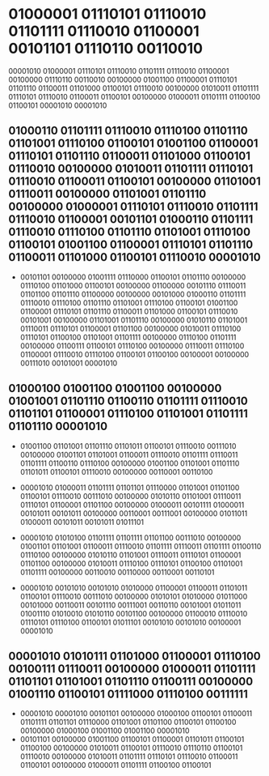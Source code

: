 # 01000001 01110101 01110010 01101111 01110010 01100001 00101101 01110110 00110010 
00001010 01000001 01110101 01110010 01101111 01110010 01100001 00100000 01110110 00110010 00100000 01001100 01100001 01110101 01101110 01100011 01101000 01100101 01110010 00100000 01010011 01101111 01110101 01110010 01100011 01100101 00100000 01000011 01101111 01100100 01100101 00001010 00001010 
  
## 01000110 01101111 01110010 01110100 01101110 01101001 01110100 01100101 01001100 01100001 01110101 01101110 01100011 01101000 01100101 01110010 00100000 01010011 01101111 01110101 01110010 01100011 01100101 00100000 01101001 01110011 00100000 01101001 01101110 00100000 01000001 01110101 01110010 01101111 01110010 01100001 00101101 01000110 01101111 01110010 01110100 01101110 01101001 01110100 01100101 01001100 01100001 01110101 01101110 01100011 01101000 01100101 01110010 00001010 

- 00101101 00100000 01001111 01110000 01100101 01101110 00100000 01110100 01101000 01100101 00100000 01100000 00101110 01110011 01101100 01101110 01100000 00100000 00101000 01000110 01101111 01110010 01110100 01101110 01101001 01110100 01100101 01001100 01100001 01110101 01101110 01100011 01101000 01100101 01110010 00101001 00100000 01101001 01101110 00100000 01010110 01101001 01110011 01110101 01100001 01101100 00100000 01010011 01110100 01110101 01100100 01101001 01101111 00100000 01110100 01101111 00100000 01100111 01100101 01110100 00100000 01110011 01110100 01100001 01110010 01110100 01100101 01100100 00100001 00100000 00111010 00101001 00001010

## 01000100 01001100 01001100 00100000 01001001 01101110 01100110 01101111 01110010 01101101 01100001 01110100 01101001 01101111 01101110 00001010

- 01001100 01101001 01101110 01101011 01100101 01110010 00111010 00100000 01001101 01101001 01100011 01110010 01101111 01110011 01101111 01100110 01110100 00100000 01001100 01101001 01101110 01101011 01100101 01110010 00100000 00110001 00110100

- 00001010 01000011 01101111 01101101 01110000 01101001 01101100 01100101 01110010 00111010 00100000 01010110 01101001 01110011 01110101 01100001 01101100 00100000 01000011 00101111 01000011 00101011 00101011 00100000 00110001 00111001 00100000 01011011 01000011 00101011 00101011 01011101

- 00001010 01010100 01101111 01101111 01101100 00111010 00100000 01001101 01101001 01100011 01110010 01101111 01110011 01101111 01100110 01110100 00100000 01010110 01101001 01110011 01110101 01100001 01101100 00100000 01010011 01110100 01110101 01100100 01101001 01101111 00100000 00110010 00110000 00110001 00110101

- 00001010 00101010 00101010 01010000 01100001 01100011 01101011 01100101 01110010 00111010 00100000 01010101 01010000 01011000 00101000 00110011 00101110 00111001 00110110 00101001 01011011 01001110 01010010 01010110 00101100 00100000 01100010 01110010 01110101 01110100 01100101 01011101 00101010 00101010 00100001 00001010

## 00001010 01010111 01101000 01100001 01110100 00100111 01110011 00100000 01000011 01101111 01101101 01101001 01101110 01100111 00100000 01001110 01100101 01111000 01110100 00111111 

- 00001010 00001010 00101101 00100000 01000100 01100101 01100011 01101111 01101101 01110000 01101001 01101100 01100101 01100100 00100000 01000100 01001100 01001100 00001010
- 00101101 00100000 01001100 01100101 01100001 01101011 01100101 01100100 00100000 01010011 01100101 01110010 01110110 01100101 01110010 00100000 01010011 01101111 01110101 01110010 01100011 01100101 00100000 01000011 01101111 01100100 01100101
